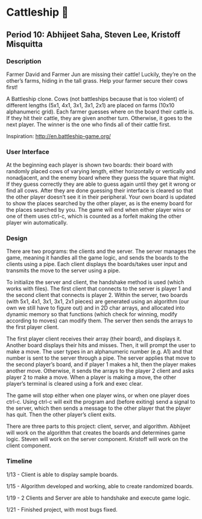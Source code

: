 # Cattleship :cow2:
## Period 10: Abhijeet Saha, Steven Lee, Kristoff Misquitta
### Description
Farmer David and Farmer Jun are missing their cattle! Luckily, they’re on the other’s farms, hiding in the tall grass. Help your farmer secure their cows first!

A Battleship clone. Cows (not battleships because that is too violent) of different lengths (5x1, 4x1, 3x1, 3x1, 2x1) are placed on farms (10x10 alphanumeric grid). Each farmer guesses where on the board their cattle is. If they hit their cattle, they are given another turn. Otherwise, it goes to the next player. The winner is the one who finds all of their cattle first. 

Inspiration: http://en.battleship-game.org/
### User Interface
At the beginning each player is shown two boards: their board with randomly placed cows of varying length, either horizontally or vertically and nonadjacent, and the enemy board where they guess the square that might. If they guess correctly they are able to guess again until they get it wrong or find all cows. After they are done guessing their interface is cleared so that the other player doesn’t see it in their peripheral. Your own board is updated to show the places searched by the other player, as is the enemy board for the places searched by you. The game will end when either player wins or one of them uses ctrl-c, which is counted as a forfeit making the other player win automatically.
### Design
There are two programs: the clients and the server. The server manages the game, meaning it handles all the game logic, and sends the boards to the clients using a pipe. Each client displays the boards/takes user input and transmits the move to the server using a pipe. 

To initialize the server and client, the handshake method is used (which works with files). The first client that connects to the server is player 1 and the second client that connects is player 2. Within the server, two boards (with 5x1, 4x1, 3x1, 3x1, 2x1 pieces) are generated using an algorithm (our own we still have to figure out) and in 2D char arrays, and allocated into dynamic memory so that functions (which check for winning, modify according to moves) can modify them. The server then sends the arrays to the first player client. 

The first player client receives their array (their board), and displays it. Another board displays their hits and misses. Then, it will prompt the user to make a move. The user types in an alphanumeric number (e.g. A1) and that number is sent to the server through a pipe. The server applies that move to the second player’s board, and if player 1 makes a hit, then the player makes another move. Otherwise, it sends the arrays to the player 2 client and asks player 2 to make a move. When a player is making a move, the other player’s terminal is cleared using a fork and exec clear. 

The game will stop either when one player wins, or when one player does ctrl-c. Using ctrl-c will exit the program and (before exiting) send a signal to the server, which then sends a message to the other player that the player has quit. Then the other player’s client exits. 

There are three parts to this project: client, server, and algorithm. Abhijeet will work on the algorithm that creates the boards and determines game logic. Steven will work on the server component. Kristoff will work on the client component. 
### Timeline
1/13 - Client is able to display sample boards.

1/15 - Algorithm developed and working, able to create randomized boards.

1/19 - 2 Clients and Server are able to handshake and execute game logic.

1/21 - Finished project, with most bugs fixed.
